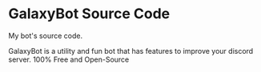 # GalaxyBot Source Code

My bot's source code.

GalaxyBot is a utility and fun bot that has features to improve your discord server. 100% Free and Open-Source
